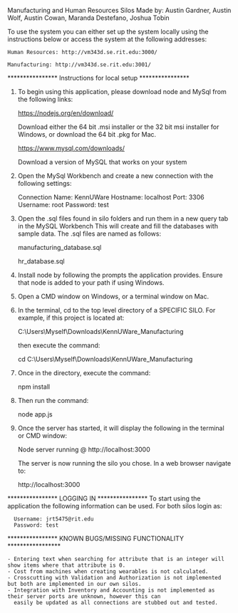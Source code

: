 Manufacturing and Human Resources Silos
Made by:  Austin Gardner, Austin Wolf, Austin Cowan, Maranda Destefano, Joshua Tobin

To use the system you can either set up the system locally using the instructions below or access the
system at the following addresses:

    Human Resources: http://vm343d.se.rit.edu:3000/

    Manufacturing: http://vm343d.se.rit.edu:3001/

**************** Instructions for local setup ****************

1. To begin using this application, please download node and MySql from the following links:

      https://nodejs.org/en/download/

     Download either the 64 bit .msi installer or the 32 bit msi installer for Windows, or download the 64 bit .pkg
     for Mac.

      https://www.mysql.com/downloads/

     Download a version of MySQL that works on your system

2. Open the MySql Workbench and create a new connection with the following settings:

    Connection Name: KennUWare
    Hostname: localhost
    Port: 3306
    Username: root
    Password: test

3. Open the .sql files found in silo folders and run them in a new query tab in the MySQL Workbench
   This will create and fill the databases with sample data. The .sql files are named as follows:

   manufacturing_database.sql

   hr_database.sql

4. Install node by following the prompts the application provides.  Ensure that node is added to your path if using
   Windows.

5. Open a CMD window on Windows, or a terminal window on Mac.

6. In the terminal, cd to the top level directory of a SPECIFIC SILO.  For example, if this project is located at:

      C:\Users\Myself\Downloads\KennUWare_Manufacturing

   then execute the command:

      cd C:\Users\Myself\Downloads\KennUWare_Manufacturing

7. Once in the directory, execute the command:

      npm install

8. Then run the command:

      node app.js

9. Once the server has started, it will display the following in the terminal or CMD window:

      Node server running @ http://localhost:3000

   The server is now running the silo you chose.  In a web browser navigate to:

      http://localhost:3000


**************** LOGGING IN ****************
To start using the application the following information can be used.  For both silos login as:

      Username: jrt5475@rit.edu
      Password: test


**************** KNOWN BUGS/MISSING FUNCTIONALITY *****************

	- Entering text when searching for attribute that is an integer will show items where that attribute is 0.
	- Cost from machines when creating wearables is not calculated.
	- Crosscutting with Validation and Authorization is not implemented but both are implemented in our own silos.
	- Integration with Inventory and Accounting is not implemented as their server ports are unknown, however this can
	  easily be updated as all connections are stubbed out and tested. 


